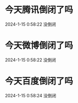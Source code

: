 # 今天腾讯倒闭了吗

2024-1-15 0:58:22 没倒闭

# 今天微博倒闭了吗

2024-1-15 0:58:22 没倒闭

# 今天百度倒闭了吗

2024-1-15 0:58:24 没倒闭


